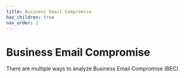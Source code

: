 ```yaml
---
title: Business Email Compromise
has_children: true
nav_order: 2
---
```


# Business Email Compromise

There are multiple ways to analyze Business Email Compromise (BEC)